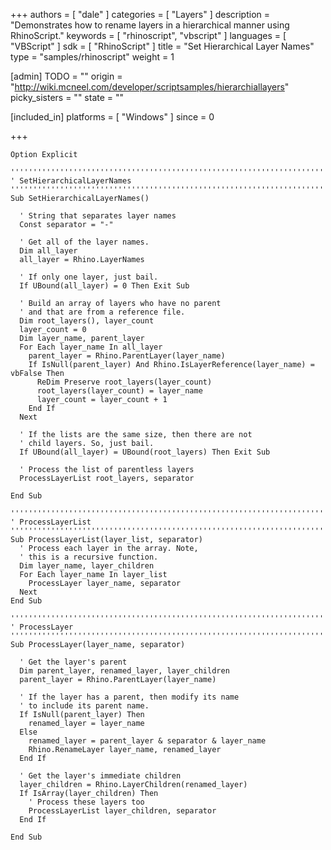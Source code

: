 +++
authors = [ "dale" ]
categories = [ "Layers" ]
description = "Demonstrates how to rename layers in a hierarchical manner using RhinoScript."
keywords = [ "rhinoscript", "vbscript" ]
languages = [ "VBScript" ]
sdk = [ "RhinoScript" ]
title = "Set Hierarchical Layer Names"
type = "samples/rhinoscript"
weight = 1

[admin]
TODO = ""
origin = "http://wiki.mcneel.com/developer/scriptsamples/hierarchiallayers"
picky_sisters = ""
state = ""

[included_in]
platforms = [ "Windows" ]
since = 0

+++

```vbnet
Option Explicit

''''''''''''''''''''''''''''''''''''''''''''''''''''''''''''''''''''''''''
' SetHierarchicalLayerNames
''''''''''''''''''''''''''''''''''''''''''''''''''''''''''''''''''''''''''
Sub SetHierarchicalLayerNames()

  ' String that separates layer names
  Const separator = "-"

  ' Get all of the layer names.
  Dim all_layer
  all_layer = Rhino.LayerNames

  ' If only one layer, just bail.
  If UBound(all_layer) = 0 Then Exit Sub

  ' Build an array of layers who have no parent
  ' and that are from a reference file.
  Dim root_layers(), layer_count
  layer_count = 0  
  Dim layer_name, parent_layer
  For Each layer_name In all_layer
    parent_layer = Rhino.ParentLayer(layer_name)
    If IsNull(parent_layer) And Rhino.IsLayerReference(layer_name) = vbFalse Then
      ReDim Preserve root_layers(layer_count)
      root_layers(layer_count) = layer_name
      layer_count = layer_count + 1
    End If
  Next

  ' If the lists are the same size, then there are not
  ' child layers. So, just bail.
  If UBound(all_layer) = UBound(root_layers) Then Exit Sub

  ' Process the list of parentless layers    
  ProcessLayerList root_layers, separator

End Sub

''''''''''''''''''''''''''''''''''''''''''''''''''''''''''''''''''''''''''
' ProcessLayerList
''''''''''''''''''''''''''''''''''''''''''''''''''''''''''''''''''''''''''
Sub ProcessLayerList(layer_list, separator)
  ' Process each layer in the array. Note,
  ' this is a recursive function.
  Dim layer_name, layer_children
  For Each layer_name In layer_list
    ProcessLayer layer_name, separator
  Next
End Sub

''''''''''''''''''''''''''''''''''''''''''''''''''''''''''''''''''''''''''
' ProcessLayer
''''''''''''''''''''''''''''''''''''''''''''''''''''''''''''''''''''''''''
Sub ProcessLayer(layer_name, separator)

  ' Get the layer's parent
  Dim parent_layer, renamed_layer, layer_children
  parent_layer = Rhino.ParentLayer(layer_name)

  ' If the layer has a parent, then modify its name
  ' to include its parent name.
  If IsNull(parent_layer) Then
    renamed_layer = layer_name
  Else
    renamed_layer = parent_layer & separator & layer_name
    Rhino.RenameLayer layer_name, renamed_layer
  End If

  ' Get the layer's immediate children
  layer_children = Rhino.LayerChildren(renamed_layer)
  If IsArray(layer_children) Then
    ' Process these layers too    
    ProcessLayerList layer_children, separator
  End If  

End Sub
```
